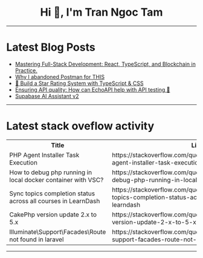 <h1 align="center">Hi 👋, I'm Tran Ngoc Tam</h1>

---

# Latest Blog Posts 
<!-- BLOG-POST-LIST:START -->
- [Mastering Full-Stack Development: React, TypeScript, and Blockchain in Practice.](https://dev.to/adewumi_israel_360c3d0332/mastering-full-stack-development-react-typescript-and-blockchain-in-practice-52dc)
- [Why I abandoned Postman for THIS](https://dev.to/lazyasscoder/why-i-abandoned-postman-for-this-2a0m)
- [🚀 Build a Star Rating System with TypeScript &amp; CSS](https://dev.to/blamsa0mine/build-a-star-rating-system-with-typescript-css-14e6)
- [Ensuring API quality: How can EchoAPI help with API testing 🚀](https://dev.to/lazyasscoder/ensuring-api-quality-how-can-echoapi-help-with-api-testing-3ibc)
- [Supabase AI Assistant v2](https://dev.to/supabase/supabase-ai-assistant-v2-3kl7)
<!-- BLOG-POST-LIST:END -->

---

# Latest stack oveflow activity
<table>
  <tr><th>Title</th><th>Link</th></tr>
  <!-- STACKOVERFLOW:START --><tr><td>PHP Agent Installer Task Execution</td><td>https://stackoverflow.com/questions/79244558/php-agent-installer-task-execution</td></tr><tr><td>How to debug php running in local docker container with VSC?</td><td>https://stackoverflow.com/questions/79244427/how-to-debug-php-running-in-local-docker-container-with-vsc</td></tr><tr><td>Sync topics completion status across all courses in LearnDash</td><td>https://stackoverflow.com/questions/79244425/sync-topics-completion-status-across-all-courses-in-learndash</td></tr><tr><td>CakePhp version update 2.x to 5.x</td><td>https://stackoverflow.com/questions/79244198/cakephp-version-update-2-x-to-5-x</td></tr><tr><td>Illuminate\Support\Facades\Route not found in laravel</td><td>https://stackoverflow.com/questions/79244142/illuminate-support-facades-route-not-found-in-laravel</td></tr><!-- STACKOVERFLOW:END -->
</table>

---


